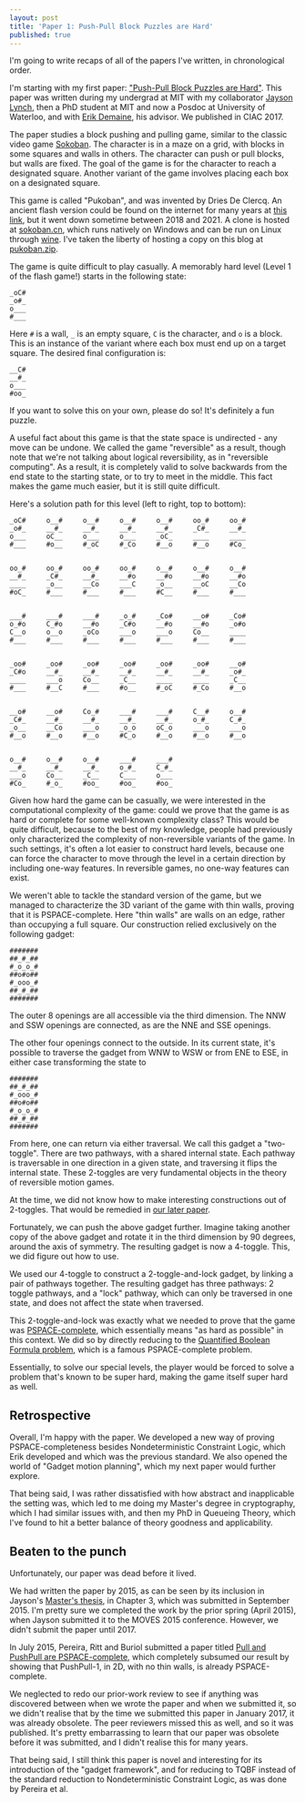 ```yaml
---
layout: post
title: 'Paper 1: Push-Pull Block Puzzles are Hard'
published: true
---
```


I'm going to write recaps of all of the papers I've written,
in chronological order.

I'm starting with my first paper: ["Push-Pull Block Puzzles are Hard"](/assets/push-pull.pdf).
This paper was written during my undergrad at MIT with my collaborator
[Jayson Lynch](https://www.linkedin.com/in/jayson-lynch-b6297ab),
then a PhD student at MIT and now a Posdoc at University of Waterloo,
and with [Erik Demaine](http://erikdemaine.org/), his advisor.
We published in CIAC 2017.

The paper studies a block pushing and pulling game,
similar to the classic video game [Sokoban](https://en.wikipedia.org/wiki/Sokoban).
The character is in a maze on a grid,
with blocks in some squares and walls in others.
The character can push or pull blocks, but walls are fixed.
The goal of the game is for the character to reach a designated square.
Another variant of the game involves placing each box on a designated square.

This game is called "Pukoban", and was invented by Dries De Clercq.
An ancient flash version could be found on the internet for many years at
[this link](http://puzzles.net23.net/pukoban.htm),
but it went down sometime between 2018 and 2021.
A clone is hosted at [sokoban.cn](http://sokoban.cn/variant/psokoban.php),
which runs natively on Windows and can be run on Linux through [wine](https://www.winehq.org/).
I've taken the liberty of hosting a copy on this blog at [pukoban.zip](/assets/pukoban.zip).

The game is quite difficult to play casually.
A memorably hard level (Level 1 of the flash game!) starts in the following state:

    _oC#
    _o#_
    o___
    #___

Here `#` is a wall, `_` is an empty square, `C` is the character, and `o` is a block.
This is an instance of the variant where each box must end up on a target square.
The desired final configuration is:

    __C#
    __#_
    o___
    #oo_

If you want to solve this on your own, please do so! It's definitely a fun puzzle.

A useful fact about this game is that the state space is undirected - any move can be undone.
We called the game "reversible" as a result,
though note that we're not talking about logical reversibility, as in "reversible computing".
As a result, it is completely valid to solve backwards from the end state to the starting state,
or to try to meet in the middle.
This fact makes the game much easier,
but it is still quite difficult.

Here's a solution path for this level (left to right, top to bottom):

    _oC#     o__#     o__#     o__#     o__#     oo_#     oo_#
    _o#_     __#_     __#_     __#_     __#_     _C#_     __#_
    o___     oC__     o___     o___     _oC_     ____     ____
    #___     #o__     #_oC     #_Co     #__o     #__o     #Co_


    oo_#     oo_#     oo_#     oo_#     o__#     o__#     o__#
    __#_     _C#_     __#_     __#o     __#o     __#o     __#o
    ____     _o__     __Co     ___C     _o__     __oC     __Co
    #oC_     #___     #___     #___     #C__     #___     #___


    ___#     ___#     ___#     _o_#     _Co#     __o#     _Co#
    o_#o     C_#o     __#o     _C#o     __#o     __#o     _o#o
    C__o     o__o     _oCo     ___o     ___o     Co__     ____
    #___     #___     #___     #___     #___     #___     #___


    _oo#     _oo#     _oo#     _oo#     _oo#     _oo#     __o#
    _C#o     __#_     __#_     __#_     __#_     __#_     _o#_
    ____     ___o     Co__     _C__     ____     ____     _C__
    #___     #__C     #___     #o__     #_oC     #_Co     #__o


    __o#     __o#     Co_#     ___#     ___#     C__#     o__#
    _C#_     __#_     __#_     __#_     __#_     o_#_     C_#_
    _o__     __Co     ___o     _o_o     oC_o     ___o     ___o
    #__o     #__o     #__o     #C_o     #__o     #__o     #__o


    o__#     o__#     o__#     ___#     ___#
    __#_     __#_     __#_     o_#_     C_#_
    ___o     Co__     _C__     C___     o___
    #Co_     #_o_     #oo_     #oo_     #oo_

Given how hard the game can be casually,
we were interested in the computational complexity of the game:
could we prove that the game is as hard or complete for some well-known complexity class?
This would be quite difficult, because to the best of my knowledge,
people had previously only characterized the complexity of non-reversible variants of the game.
In such settings, it's often a lot easier to construct hard levels,
because one can force the character to move through the level in a certain direction
by including one-way features.
In reversible games, no one-way features can exist.

We weren't able to tackle the standard version of the game,
but we managed to characterize the 3D variant of the game with thin walls,
proving that it is PSPACE-complete.
Here "thin walls" are walls on an edge, rather than occupying a full square.
Our construction relied exclusively on the following gadget:

    #######
    ##_#_##
    #_o_o_#
    ##o#o##
    #_ooo_#
    ##_#_##
    #######

The outer 8 openings are all accessible via the third dimension.
The NNW and SSW openings are connected,
as are the NNE and SSE openings.

The other four openings connect to the outside.
In its current state, it's possible to traverse the gadget from
WNW to WSW or from ENE to ESE,
in either case transforming the state to

    #######
    ##_#_##
    #_ooo_#
    ##o#o##
    #_o_o_#
    ##_#_##
    #######

From here, one can return via either traversal.
We call this gadget a "two-toggle".
There are two pathways, with a shared internal state.
Each pathway is traversable in one direction in a given state,
and traversing it flips the internal state.
These 2-toggles are very fundamental objects in the theory of reversible motion games.

At the time, we did not know how to make interesting constructions out of 2-toggles.
That would be remedied in [our later paper](assets/load-balancing.pdf).

Fortunately, we can push the above gadget further.
Imagine taking another copy of the above gadget and rotate it in the third dimension
by 90 degrees, around the axis of symmetry.
The resulting gadget is now a 4-toggle.
This, we did figure out how to use.

We used our 4-toggle to construct a 2-toggle-and-lock gadget,
by linking a pair of pathways together.
The resulting gadget has three pathways:
2 toggle pathways, and a "lock" pathway,
which can only be traversed in one state,
and does not affect the state when traversed.

This 2-toggle-and-lock was exactly what we needed to prove that the game was
[PSPACE-complete](https://en.wikipedia.org/wiki/PSPACE-complete),
which essentially means "as hard as possible" in this context.
We did so by directly reducing to the [Quantified Boolean Formula problem](https://en.wikipedia.org/wiki/True_quantified_Boolean_formula),
which is a famous PSPACE-complete problem.

Essentially, to solve our special levels,
the player would be forced to solve a problem that's known to be super hard,
making the game itself super hard as well.

Retrospective
---

Overall, I'm happy with the paper.
We developed a new way of proving PSPACE-completeness besides Nondeterministic Constraint Logic,
which Erik developed and which was the previous standard.
We also opened the world of "Gadget motion planning", which my next paper would further explore.

That being said, I was rather dissatisfied with how abstract and inapplicable
the setting was, which led to me doing my Master's degree in cryptography,
which I had similar issues with,
and then my PhD in Queueing Theory, which I've found to hit a better balance of
theory goodness and applicability.

Beaten to the punch
---

Unfortunately, our paper was dead before it lived.

We had written the paper by 2015,
as can be seen by its inclusion in Jayson's [Master's thesis](https://dspace.mit.edu/handle/1721.1/105999), in Chapter 3, which was submitted in September 2015.
I'm pretty sure we completed the work by the prior spring (April 2015),
when Jayson submitted it to the MOVES 2015 conference.
However, we didn't submit the paper until 2017.

In July 2015, Pereira, Ritt and Buriol submitted a paper titled [Pull and PushPull are PSPACE-complete](https://www.researchgate.net/profile/Luciana-Buriol/publication/297750476_Pull_and_PushPull_are_PSPACE-complete/links/5f027ebea6fdcc4ca44e8cda/Pull-and-PushPull-are-PSPACE-complete.pdf),
which completely subsumed our result by showing that PushPull-1,
in 2D, with no thin walls, is already PSPACE-complete.

We neglected to redo our prior-work review
to see if anything was discovered between when we wrote the paper and when we submitted it,
so we didn't realise that by the time we submitted this paper in January 2017,
it was already obsolete.
The peer reviewers missed this as well, and so it was published.
It's pretty embarrassing to learn that our paper was obsolete before it was submitted,
and I didn't realise this for many years.

That being said, I still think this paper is novel and interesting
for its introduction of the "gadget framework",
and for reducing to TQBF instead of the standard reduction to Nondeterministic Constraint Logic,
as was done by Pereira et al.
